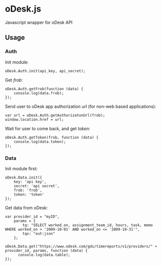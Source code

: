 oDesk.js
========

Javascript wrapper for oDesk API


Usage
-----

### Auth 


Init module:

    oDesk.Auth.init(api_key, api_secret);


Get *frob*:

    oDesk.Auth.getFrob(function (data) {
        console.log(data.frob);
    });


Send user to oDesk app authorization url (for non-web based applications):

    var url = oDesk.Auth.getAuthorizatonUrl(frob);
    window.location.href = url;


Wait for user to come back, and get *token*:

    oDesk.Auth.getToken(frob, function (data) {
        console.log(data.token);
    });
    

### Data

Init module first:

    oDesk.Data.init({ 
        key: 'api key', 
        secret: 'api secret', 
        frob: 'frob', 
        token: 'token' 
    });
    

Get data from oDesk:

    var provider_id = "myID",
        params = {
            tq: "SELECT worked_on, assignment_team_id, hours, task, memo WHERE worked_on > '2009-10-01' AND worked_on <= '2009-10-31'",
            tqx: "out:json"
        };
    
    oDesk.Data.get("https://www.odesk.com/gds/timereports/v1/providers/" + provider_id, params, function (data) {
          console.log(data.table);
    });
